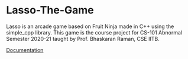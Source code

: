 # Lasso-The-Game

Lasso is an arcade game based on Fruit Ninja made in C++ using the simple_cpp library. This game is the course project for CS-101 Abnormal Semester 2020-21 taught by Prof. Bhaskaran Raman, CSE IITB. 

[Documentation](README.pdf)
